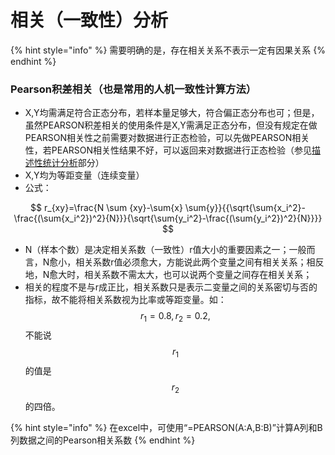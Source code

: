# 相关（一致性）分析

{% hint style="info" %}
需要明确的是，存在相关关系不表示一定有因果关系
{% endhint %}

### Pearson积差相关（也是常用的人机一致性计算方法）

* X,Y均需满足符合正态分布，若样本量足够大，符合偏正态分布也可；但是，虽然PEARSON积差相关的使用条件是X,Y需满足正态分布，但没有规定在做PEARSON相关性之前需要对数据进行正态检验，可以先做PEARSON相关性，若PEARSON相关性结果不好，可以返回来对数据进行正态检验（参见[描述性统计分析](untitled-2.md)部分）
* X,Y均为等距变量（连续变量）
* 公式：

$$
r_{xy}=\frac{N \sum {xy}-\sum{x} \sum{y}}{{\sqrt{\sum{x_i^2}-\frac{(\sum{x_i^2})^2}{N}}}{\sqrt{\sum{y_i^2}-\frac{(\sum{y_i^2})^2}{N}}}}
$$

* N（样本个数）是决定相关系数（一致性）r值大小的重要因素之一；一般而言，N愈小，相关系数r值必须愈大，方能说此两个变量之间有相关关系；相反地，N愈大时，相关系数不需太大，也可以说两个变量之间存在相关关系；
* 相关的程度不是与r成正比，相关系数只是表示二变量之间的关系密切与否的指标，故不能将相关系数视为比率或等距变量。如： $$r_1=0.8,r_2=0.2,$$ 不能说 $$r_1$$的值是 $$r_2$$的四倍。

{% hint style="info" %}
在excel中，可使用“=PEARSON\(A:A,B:B\)”计算A列和B列数据之间的Pearson相关系数
{% endhint %}

###  

